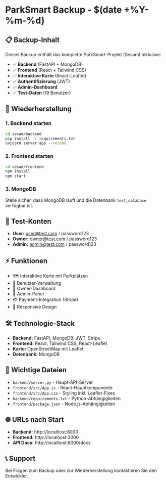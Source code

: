 # ParkSmart Backup - $(date +%Y-%m-%d)

## 📋 Backup-Inhalt
Dieses Backup enthält das komplette ParkSmart-Projekt (Sesam) inklusive:

- ✅ **Backend** (FastAPI + MongoDB)
- ✅ **Frontend** (React + Tailwind CSS) 
- ✅ **Interaktive Karte** (React-Leaflet)
- ✅ **Authentifizierung** (JWT)
- ✅ **Admin-Dashboard**
- ✅ **Test-Daten** (19 Benutzer)

## 🔄 Wiederherstellung

### 1. Backend starten
```bash
cd sesam/backend
pip install -r requirements.txt
uvicorn server:app --reload
```

### 2. Frontend starten
```bash
cd sesam/frontend
npm install
npm start
```

### 3. MongoDB
Stelle sicher, dass MongoDB läuft und die Datenbank `test_database` verfügbar ist.

## 🔐 Test-Konten
- **User:** user@test.com / password123
- **Owner:** owner@test.com / password123  
- **Admin:** admin@test.com / password123

## ⚡ Funktionen
- 🗺️ Interaktive Karte mit Parkplätzen
- 👤 Benutzer-Verwaltung
- 🏢 Owner-Dashboard
- 👑 Admin-Panel
- 💳 Payment-Integration (Stripe)
- 📱 Responsive Design

## 🛠️ Technologie-Stack
- **Backend:** FastAPI, MongoDB, JWT, Stripe
- **Frontend:** React, Tailwind CSS, React-Leaflet
- **Karte:** OpenStreetMap mit Leaflet
- **Datenbank:** MongoDB

## 📁 Wichtige Dateien
- `backend/server.py` - Haupt-API-Server
- `frontend/src/App.js` - React-Hauptkomponente
- `frontend/src/App.css` - Styling inkl. Leaflet-Fixes
- `backend/requirements.txt` - Python-Abhängigkeiten
- `frontend/package.json` - Node.js-Abhängigkeiten

## 🌐 URLs nach Start
- **Backend:** http://localhost:8000
- **Frontend:** http://localhost:3000
- **API Docs:** http://localhost:8000/docs

## 📞 Support
Bei Fragen zum Backup oder zur Wiederherstellung kontaktieren Sie den Entwickler.
